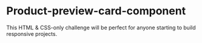 # Product-preview-card-component
This HTML &amp; CSS-only challenge will be perfect for anyone starting to build responsive projects.
